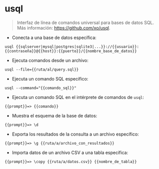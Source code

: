 # usql

> Interfaz de línea de comandos universal para bases de datos SQL.
> Más información: <https://github.com/xo/usql>.

- Conecta a una base de datos específica:

`usql {{sqlserver|mysql|postgres|sqlite3|...}}://{{usuario}}:{{contraseña}}@{{host}}:{{puerto}}/{{nombre_base_de_datos}}`

- Ejecuta comandos desde un archivo:

`usql --file={{ruta/al/query.sql}}`

- Ejecuta un comando SQL específico:

`usql --command="{{comando_sql}}"`

- Ejecuta un comando SQL en el intérprete de comandos de `usql`:

`{{prompt}}=> {{comando}}`

- Muestra el esquema de la base de datos:

`{{prompt}}=> \d`

- Exporta los resultados de la consulta a un archivo específico:

`{{prompt}}=> \g {{ruta/a/archivo_con_resultados}}`

- Importa datos de un archivo CSV a una tabla específica:

`{{prompt}}=> \copy {{ruta/a/datos.csv}} {{nombre_de_tabla}}`
